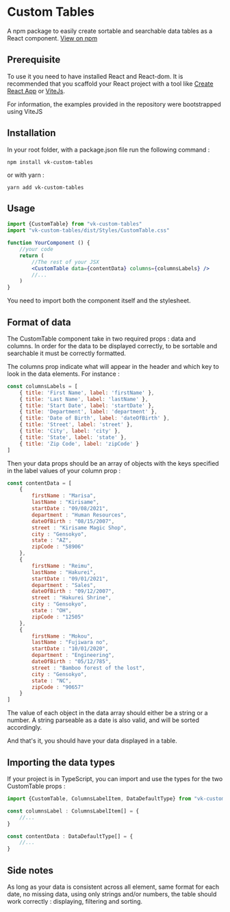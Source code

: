 # Custom Tables

A npm package to easily create sortable and searchable data tables as a React component.
[View on npm](https://www.npmjs.com/package/vk-custom-tables)

## Prerequisite

To use it you need to have installed React and React-dom.
It is recommended that you scaffold your React project with a tool like [Create React App](https://create-react-app.dev/) 
or [ViteJs](https://vitejs.dev/).

For information, the examples provided in the repository were bootstrapped using ViteJS

## Installation

In your root folder, with a package.json file run the following command :

`npm install vk-custom-tables`

or with yarn : 

`yarn add vk-custom-tables`

## Usage

```jsx
import {CustomTable} from "vk-custom-tables"
import "vk-custom-tables/dist/Styles/CustomTable.css" 

function YourComponent () {
    //your code
    return (
        //The rest of your JSX
        <CustomTable data={contentData} columns={columnsLabels} />
        //...
    )
}
```

You need to import both the component itself and the stylesheet.

## Format of data

The CustomTable component take in two required props : data and columns.
In order for the data to be displayed correctly, to be sortable and searchable 
it must be correctly formatted.

The columns prop indicate what will appear in the header and which key to look in the data elements. For instance :
```js
const columnsLabels = [
    { title: 'First Name', label: 'firstName' },
    { title: 'Last Name', label: 'lastName' },
    { title: 'Start Date', label: 'startDate' },
    { title: 'Department', label: 'department' },
    { title: 'Date of Birth', label: 'dateOfBirth' },
    { title: 'Street', label: 'street' },
    { title: 'City', label: 'city' },
    { title: 'State', label: 'state' },
    { title: 'Zip Code', label: 'zipCode' }
]
```

Then your data props should be an array of objects with the keys specified in the label values of your column prop :
````js
const contentData = [
    {
        firstName : "Marisa",
        lastName : "Kirisame",
        startDate : "09/08/2021",
        department : "Human Resources",
        dateOfBirth : "08/15/2007",
        street : "Kirisame Magic Shop",
        city : "Gensokyo",
        state : "AZ",
        zipCode : "58906"
    },
    {
        firstName : "Reimu",
        lastName : "Hakurei",
        startDate : "09/01/2021",
        department : "Sales",
        dateOfBirth : "09/12/2007",
        street : "Hakurei Shrine",
        city : "Gensokyo",
        state : "OH",
        zipCode : "12505"
    },
    {
        firstName : "Mokou",
        lastName : "Fujiwara no",
        startDate : "10/01/2020",
        department : "Engineering",
        dateOfBirth : "05/12/785",
        street : "Bamboo forest of the lost",
        city : "Gensokyo",
        state : "NC",
        zipCode : "90657"
    }
]
````
The value of each object in the data array should either be a string or a number. 
A string parseable as a date is also valid, and will be sorted accordingly.

And that's it, you should have your data displayed in a table.

## Importing the data types

If your project is in TypeScript, you can import and use the types for the two 
CustomTable props :

```js
import {CustomTable, ColumnsLabelItem, DataDefaultType} from "vk-custom-tables";

const columnsLabel : ColumnsLabelItem[] = {
    //...
}

const contentData : DataDefaultType[] = {
    //...
}
```

## Side notes

As long as your data is consistent across all element, same format for each date, no missing data, 
using only strings and/or numbers, the table should work correctly : displaying, filtering and sorting.
